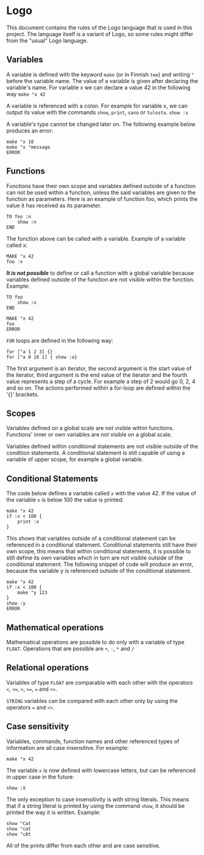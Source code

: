 # Logo

This document contains the rules of the Logo language that is used in this project.
The language itself is a variant of Logo, so some rules might differ from the "usual" Logo language.

## Variables

A variable is defined with the keyword `make` (or in Finnish `tee`) and writing `"` before the variable name. The value of a variable is given after declaring
the variable's name. For variable x we can declare a value 42 in the following way
`make "x 42`

A variable is referenced with a colon. For example for variable x, we can output its value with the commands `show`, `print`, `sano` or `tulosta`.
`show :x`

A variable's type cannot be changed later on. The following example below produces an error:

```
make "x 10
make "x "message
ERROR
```

## Functions

Functions have their own scope and variables defined outside of a function can not be used within a function, unless the said variables are given to the function as parameters.
Here is an example of function foo, which prints the value it has received as its parameter.
```
TO foo :n
    show :n
END
```

The function above can be called with a variable. Example of a variable called x:

```
MAKE "x 42
foo :x
```

***It is not possible*** to define or call a function with a global variable because variables defined outside of the function are not visible within the function. Example:

```
TO foo
    show :x
END

MAKE "x 42
foo
ERROR
```

`FOR` loops are defined in the following way:

```
for ["a 1 2 3] {}
for ["a 0 10 1] { show :a}
```
The first argument is an iterator, the second argument is the start value of the iterator, third argument is the end value of the iterator and the fourth value represents a step of a cycle. For example a step of 2 would go 0, 2, 4 and so on. The actions performed within a for-loop are defined within the '{}' brackets.

## Scopes

Variables defined on a global scale are not visible within functions. Functions' inner or own variables are not visible on a global scale.

Variables defined within conditional statements are not visible outside of the condition statements. A conditional statement is still capable of using a variable of upper scope, for example a global variable.
## Conditional Statements

The code below defines a variable called `x` with the value 42. If the value of the variable `x` is below 100 the value is printed:
```
make "x 42
if :x < 100 {
    print :x
}
```

This shows that variables outside of a conditional statement can be referenced in a conditional statement. Conditional statements still have their own scope, this means that within conditional statements, it is possible to still define its own variables which in turn are not visible outside of the conditional statement. The following snippet of code will produce an error, because the variable y is referenced outside of the conditional statement.
```
make "x 42
if :x < 100 {
    make "y 123
}
show :y
ERROR
```


## Mathematical operations

Mathematical operations are possible to do only with a variable of type `FLOAT`. Operations that are possible are `+`, `-`, `*` and `/`

## Relational operations

Variables of type `FLOAT` are comparable with each other with the operators `<`, `<=`, `>`, `>=`, `=` and `<>`.

`STRING` variables can be compared with each other only by using the operators `=` and `<>`.

## Case sensitivity

Variables, commands, function names and other referenced types of information are all case insensitive. For example:

```
make "x 42
```

The variable `x` is now defined with lowercase letters, but can be referenced in upper case in the future:

```
show :X
```

The only exception to case insensitivity is with string literals. This means that if a string literal is printed by using the command `show`, it should be printed the way it is written. Example:

```
show "Cat
show "cat
show "cAt
```
All of the prints differ from each other and are case sensitive.